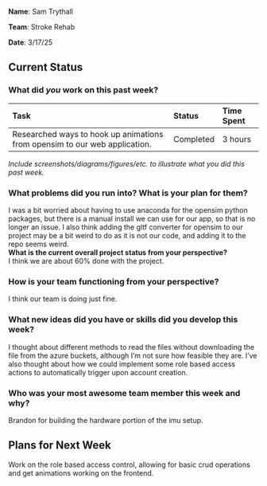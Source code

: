 **Name**: Sam Trythall

**Team**: Stroke Rehab

**Date**: 3/17/25

## **Current Status**

### **What did *you* work on this past week?**

| Task  | Status | Time Spent |
| :---- | :---- | :---- |
| Researched ways to hook up animations from opensim to our web application. | Completed | 3 hours |

*Include screenshots/diagrams/figures/etc. to illustrate what you did this past week.*

### **What problems did you run into? What is your plan for them?**

I was a bit worried about having to use anaconda for the opensim python packages, but there is a manual install we can use for our app, so that is no longer an issue. I also think adding the gltf converter for opensim to our project may be a bit weird to do as it is not our code, and adding it to the repo seems weird.  
**What is the current overall project status from your perspective?**  
I think we are about 60% done with the project.

### **How is your team functioning from your perspective?**

I think our team is doing just fine.

### **What new ideas did you have or skills did you develop this week?**

I thought about different methods to read the files without downloading the file from the azure buckets, although I’m not sure how feasible they are. I’ve also thought about how we could implement some role based access actions to automatically trigger upon account creation.

### **Who was your most awesome team member this week and why?**

Brandon for building the hardware portion of the imu setup.

## **Plans for Next Week**

Work on the role based access control, allowing for basic crud operations and get animations working on the frontend.
